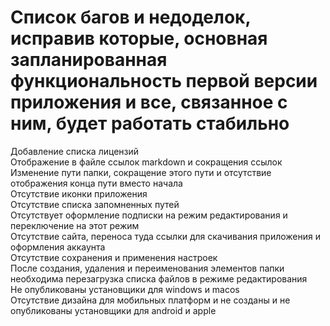 # Список багов и недоделок, исправив которые, основная запланированная функциональность первой версии приложения и все, связанное с ним, будет работать стабильно
Добавление списка лицензий  
Отображение в файле ссылок markdown и сокращения ссылок  
Изменение пути папки, сокращение этого пути и отсутствие отображения конца пути вместо начала  
Отсутствие иконки приложения  
Отсутствие списка запомненных путей  
Отсутствует оформление подписки на режим редактирования и переключение на этот режим  
Отсутствие сайта, переноса туда ссылки для скачивания приложения и оформления аккаунта  
Отсутствие сохранения и применения настроек  
После создания, удаления и переименования элементов папки необходима перезагрузка списка файлов в режиме редактирования  
Не опубликованы установщики для windows и macos  
Отсутствие дизайна для мобильных платформ и не созданы и не опубликованы установщики для android и apple  
